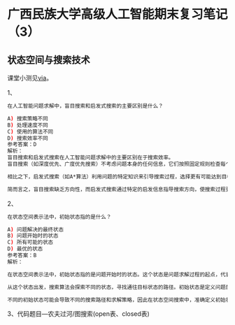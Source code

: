 # 广西民族大学高级人工智能期末复习笔记（3）

## 状态空间与搜索技术

课堂小测见[via](https://aai.gxmzuai.top/230927.html)。

1、

```bash
在人工智能问题求解中，盲目搜索和启发式搜索的主要区别是什么？

A) 搜索策略不同
B) 处理速度不同
C) 使用的算法不同
D) 搜索效率不同
参考答案：D
解析：
盲目搜索和启发式搜索在人工智能问题求解中的主要区别在于搜索效率。
盲目搜索（如深度优先、广度优先搜索）不考虑问题本身的任何信息，它们按照固定规则检查每个状态，通常会浪费大量时间在不可能或低效率的路径上。

相比之下，启发式搜索（如A*算法）利用问题的特定知识来引导搜索过程，选择更有可能达到目标的路径。这种方法显著提高了搜索效率，减少了不必要的探索，尤其是在面对大规模或复杂问题时更为明显。

简而言之，盲目搜索缺乏方向性，而启发式搜索通过特定的启发信息指导搜索方向，使搜索过程更高效。
```

2、

```bash
在状态空间表示法中，初始状态指的是什么？

A) 问题解决的最终状态
B) 问题开始时的状态
C) 所有可能的状态
D) 最优的状态
参考答案：B
解析：

在状态空间表示法中，初始状态指的是问题开始时的状态。这个状态是问题求解过程的起点，代表了问题求解的开始条件或环境。

从这个状态出发，搜索算法会探索不同的状态，寻找通往目标状态的路径。初始状态是定义问题的关键部分，因为它设定了问题的起始框架和求解过程需要从哪里开始。

不同的初始状态可能会导致不同的搜索路径和求解策略，因此在状态空间搜索中，准确定义初始状态是至关重要的。
```

3、代码题目—农夫过河/图搜索(open表、closed表)